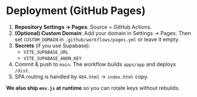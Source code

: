 # Deployment (GitHub Pages)

1. **Repository Settings → Pages**: Source = GitHub Actions.
2. **(Optional) Custom Domain**: Add your domain in Settings → Pages. Then set `CUSTOM_DOMAIN` in `.github/workflows/pages.yml` or leave it empty.
3. **Secrets** (if you use Supabase):
   - `VITE_SUPABASE_URL`
   - `VITE_SUPABASE_ANON_KEY`
4. Commit & push to `main`. The workflow builds `apps/app` and deploys `/dist`.
5. SPA routing is handled by `404.html` → `index.html` copy.

**We also ship `env.js` at runtime** so you can rotate keys without rebuilds.
